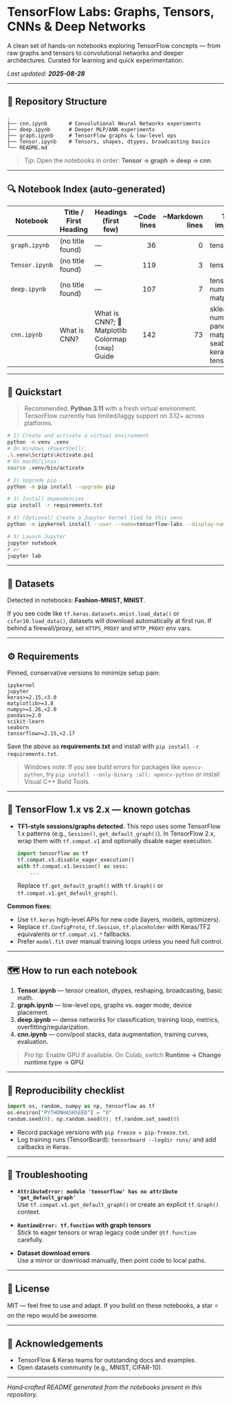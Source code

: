 # TensorFlow Labs: Graphs, Tensors, CNNs & Deep Networks

A clean set of hands-on notebooks exploring TensorFlow concepts — from raw graphs and tensors to convolutional networks and deeper architectures. Curated for learning and quick experimentation.

_Last updated: **2025-08-28**_

---

## 📁 Repository Structure

```
.
├── cnn.ipynb       # Convolutional Neural Networks experiments
├── deep.ipynb      # Deeper MLP/ANN experiments
├── graph.ipynb     # TensorFlow graphs & low-level ops
├── Tensor.ipynb    # Tensors, shapes, dtypes, broadcasting basics
└── README.md
```

> Tip: Open the notebooks in order: **Tensor → graph → deep → cnn**.

---

## 🔍 Notebook Index (auto‑generated)

| Notebook | Title / First Heading | Headings (first few) | ~Code lines | ~Markdown lines | Top imports |
|---|---|---|---:|---:|---|
| `graph.ipynb` | (no title found) | — | 36 | 0 | tensorflow |
| `Tensor.ipynb` | (no title found) | — | 119 | 3 | tensorflow |
| `deep.ipynb` | (no title found) | — | 107 | 7 | tensorflow, numpy, matplotlib |
| `cnn.ipynb` | What is CNN? | What is CNN?; 🎨 Matplotlib Colormap (`cmap`) Guide | 142 | 73 | sklearn, numpy, pandas, matplotlib, seaborn, keras, tensorflow |

---

## 🚀 Quickstart

> Recommended: **Python 3.11** with a fresh virtual environment. TensorFlow currently has limited/laggy support on 3.12+ across platforms.

```bash
# 1) Create and activate a virtual environment
python -m venv .venv
# On Windows (PowerShell):
.\.venv\Scripts\Activate.ps1
# On macOS/Linux:
source .venv/bin/activate

# 2) Upgrade pip
python -m pip install --upgrade pip

# 3) Install dependencies
pip install -r requirements.txt

# 4) (Optional) Create a Jupyter kernel tied to this venv
python -m ipykernel install --user --name=tensorflow-labs --display-name "Python (tensorflow-labs)"

# 5) Launch Jupyter
jupyter notebook
# or
jupyter lab
```

---

## 🧪 Datasets

Detected in notebooks: **Fashion-MNIST, MNIST**.

If you see code like `tf.keras.datasets.mnist.load_data()` or `cifar10.load_data()`, datasets will download automatically at first run. If behind a firewall/proxy, set `HTTPS_PROXY` and `HTTP_PROXY` env vars.

---

## ⚙️ Requirements

Pinned, conservative versions to minimize setup pain:

```
ipykernel
jupyter
keras>=2.15,<3.0
matplotlib>=3.8
numpy>=1.26,<2.0
pandas>=2.0
scikit-learn
seaborn
tensorflow>=2.15,<2.17
```

Save the above as **requirements.txt** and install with `pip install -r requirements.txt`.

> Windows note: If you see build errors for packages like `opencv-python`, try `pip install --only-binary :all: opencv-python` or install Visual C++ Build Tools.

---

## 🧠 TensorFlow 1.x vs 2.x — known gotchas

- **TF1-style sessions/graphs detected.** This repo uses some TensorFlow 1.x patterns (e.g., `Session()`, `get_default_graph()`). In TensorFlow 2.x, wrap them with `tf.compat.v1` and optionally disable eager execution.
  ```python
  import tensorflow as tf
  tf.compat.v1.disable_eager_execution()
  with tf.compat.v1.Session() as sess:
      ...
  ```
  Replace `tf.get_default_graph()` with `tf.Graph()` or `tf.compat.v1.get_default_graph()`. 


**Common fixes:**

- Use `tf.keras` high-level APIs for new code (layers, models, optimizers).
- Replace `tf.ConfigProto`, `tf.Session`, `tf.placeholder` with Keras/TF2 equivalents or `tf.compat.v1.*` fallbacks.
- Prefer `model.fit` over manual training loops unless you need full control.

---

## 🗺️ How to run each notebook

1. **Tensor.ipynb** — tensor creation, dtypes, reshaping, broadcasting, basic math.
2. **graph.ipynb** — low-level ops, graphs vs. eager mode, device placement.
3. **deep.ipynb** — dense networks for classification; training loop, metrics, overfitting/regularization.
4. **cnn.ipynb** — conv/pool stacks, data augmentation, training curves, evaluation.

> Pro tip: Enable GPU if available. On Colab, switch **Runtime → Change runtime type → GPU**.

---

## 🧾 Reproducibility checklist

```python
import os, random, numpy as np, tensorflow as tf
os.environ["PYTHONHASHSEED"] = "0"
random.seed(0); np.random.seed(0); tf.random.set_seed(0)
```
- Record package versions with `pip freeze > pip-freeze.txt`.
- Log training runs (TensorBoard): `tensorboard --logdir runs/` and add callbacks in Keras.

---

## 🧰 Troubleshooting

- **`AttributeError: module 'tensorflow' has no attribute 'get_default_graph'`**  
  Use `tf.compat.v1.get_default_graph()` or create an explicit `tf.Graph()` context.

- **`RuntimeError: tf.function` with graph tensors**  
  Stick to eager tensors or wrap legacy code under `@tf.function` carefully.

- **Dataset download errors**  
  Use a mirror or download manually, then point code to local paths.

---

## 📜 License

MIT — feel free to use and adapt. If you build on these notebooks, a star ⭐️ on the repo would be awesome.

---

## 🙌 Acknowledgements

- TensorFlow & Keras teams for outstanding docs and examples.
- Open datasets community (e.g., MNIST, CIFAR-10).

---

_Hand‑crafted README generated from the notebooks present in this repository._
